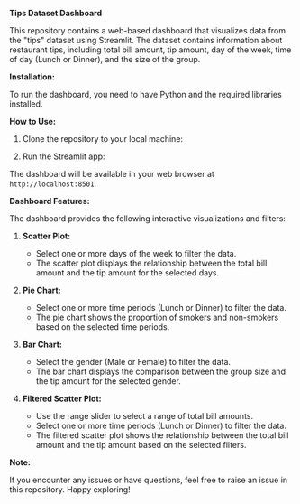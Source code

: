 **Tips Dataset Dashboard**

This repository contains a web-based dashboard that visualizes data from the "tips" dataset using Streamlit. The dataset contains information about restaurant tips, including total bill amount, tip amount, day of the week, time of day (Lunch or Dinner), and the size of the group.

**Installation:**

To run the dashboard, you need to have Python and the required libraries installed.

**How to Use:**

1. Clone the repository to your local machine:

2. Run the Streamlit app:

The dashboard will be available in your web browser at `http://localhost:8501`.

**Dashboard Features:**

The dashboard provides the following interactive visualizations and filters:

1. **Scatter Plot:**

   - Select one or more days of the week to filter the data.
   - The scatter plot displays the relationship between the total bill amount and the tip amount for the selected days.

2. **Pie Chart:**

   - Select one or more time periods (Lunch or Dinner) to filter the data.
   - The pie chart shows the proportion of smokers and non-smokers based on the selected time periods.

3. **Bar Chart:**

   - Select the gender (Male or Female) to filter the data.
   - The bar chart displays the comparison between the group size and the tip amount for the selected gender.

4. **Filtered Scatter Plot:**

   - Use the range slider to select a range of total bill amounts.
   - Select one or more time periods (Lunch or Dinner) to filter the data.
   - The filtered scatter plot shows the relationship between the total bill amount and the tip amount based on the selected filters.

**Note:**

If you encounter any issues or have questions, feel free to raise an issue in this repository. Happy exploring!

